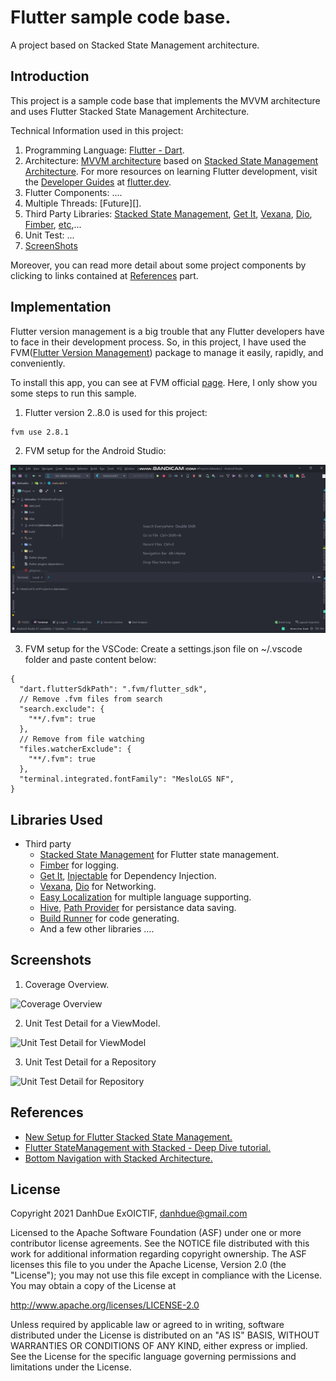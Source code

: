 Flutter sample code base.
=============================================

A project based on Stacked State Management architecture.

Introduction
------------

This project is a sample code base that implements the MVVM architecture and uses Flutter Stacked State Management Architecture.

Technical Information used in this project:

1. Programming Language: [Flutter - Dart][0].
2. Architecture: [MVVM architecture][1] based on [Stacked State Management Architecture][2].  For more resources on learning Flutter development, visit the [Developer Guides](https://docs.flutter.dev/get-started/codelab) at [flutter.dev](https://flutter.dev/).
3. Flutter Components: ....
4. Multiple Threads: [Future][].
5. Third Party Libraries: [Stacked State Management][2], [Get It][5], [Vexana][6], [Dio][7], [Fimber][9], [etc][14],...
6. Unit Test: ...
7. [ScreenShots][15]

Moreover, you can read more detail about some project components by clicking to links contained at [References][16] part.

Implementation
--------------
Flutter version management is a big trouble that any Flutter developers have to face in their development process.
So, in this project, I have used the FVM([Flutter Version Management][18]) package to manage it easily, rapidly, and conveniently.

To install this app, you can see at FVM official [page][19].
Here, I only show you some steps to run this sample.

1. Flutter version 2..8.0 is used for this project:
```
fvm use 2.8.1
```

2. FVM setup for the Android Studio:
<p align='center'>
    <img src="screenshots/fvm_setup.gif" />
</p>

3. FVM setup for the VSCode:
Create a settings.json file on ~/.vscode folder and paste content below:
```
{
  "dart.flutterSdkPath": ".fvm/flutter_sdk",
  // Remove .fvm files from search
  "search.exclude": {
    "**/.fvm": true
  },
  // Remove from file watching
  "files.watcherExclude": {
    "**/.fvm": true
  },
  "terminal.integrated.fontFamily": "MesloLGS NF",
}
```

Libraries Used
--------------

* Third party
    * [Stacked State Management][2] for Flutter state management.
    * [Fimber][9] for logging.
    * [Get It][5], [Injectable][8] for Dependency Injection.
    * [Vexana][6], [Dio][7] for Networking.
    * [Easy Localization][10] for multiple language supporting.
    * [Hive][11], [Path Provider][12] for persistance data saving.
    * [Build Runner][13] for code generating.
    * And a few other libraries ....

[0]: https://flutter.dev/
[1]: https://en.wikipedia.org/wiki/Model%E2%80%93view%E2%80%93viewmodel
[2]: https://www.filledstacks.com/

[3]: https://viblo.asia/p/new-setup-for-flutter-stacked-state-management-ByEZkejA5Q0
[4]: https://viblo.asia/p/flutter-statemanagement-with-stacked-deep-dive-tutorial-GrLZDBRg5k0

[5]: https://pub.dev/packages/get_it
[6]: https://pub.dev/packages/vexana
[7]: https://pub.dev/packages/dio
[8]: https://pub.dev/packages/injectable
[9]: https://pub.dev/packages/fimber
[10]: https://pub.dev/packages/easy_localization
[11]: https://pub.dev/packages/hive
[12]: https://pub.dev/packages/path_provider
[13]: https://pub.dev/packages/build_runner

[14]: https://github.com/DanhDue/stacked_state_mamagement#libraries-used
[15]: https://github.com/DanhDue/stacked_state_mamagement#screenshots
[16]: https://github.com/DanhDue/stacked_state_mamagement#references

[17]: https://viblo.asia/p/bottom-navigation-with-stacked-architecture-XL6lABVp5ek
[18]: https://fvm.app/
[19]: https://fvm.app/docs/getting_started/installation


Screenshots
-----------
1. Coverage Overview.

![Coverage Overview](screenshots/unit_tests_coverage_overview.png "Coverage Overview.")

2. Unit Test Detail for a ViewModel.

![Unit Test Detail for ViewModel](screenshots/unit_tests_view_model_detail.png "Unit Test Detail for ViewModel.")

3. Unit Test Detail for a Repository

![Unit Test Detail for Repository](screenshots/unit_tests_repository_detail.png "Unit Test Detail for Repository.")

References
----------
* [New Setup for Flutter Stacked State Management.][3]
* [Flutter StateManagement with Stacked - Deep Dive tutorial.][4]
* [Bottom Navigation with Stacked Architecture.][17]

License
-------

Copyright 2021 DanhDue ExOICTIF, danhdue@gmail.com

Licensed to the Apache Software Foundation (ASF) under one or more contributor
license agreements.  See the NOTICE file distributed with this work for
additional information regarding copyright ownership.  The ASF licenses this
file to you under the Apache License, Version 2.0 (the "License"); you may not
use this file except in compliance with the License.  You may obtain a copy of
the License at

http://www.apache.org/licenses/LICENSE-2.0

Unless required by applicable law or agreed to in writing, software
distributed under the License is distributed on an "AS IS" BASIS, WITHOUT
WARRANTIES OR CONDITIONS OF ANY KIND, either express or implied.  See the
License for the specific language governing permissions and limitations under
the License.

